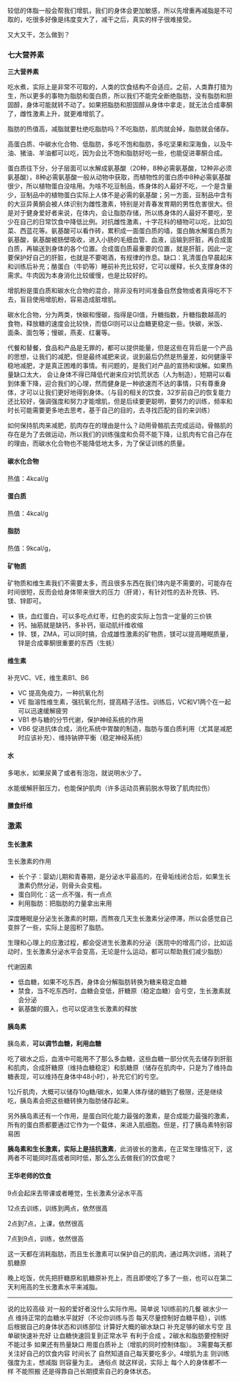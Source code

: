 





较低的体脂一般会帮我们增肌，我们的身体会更加敏感，所以先增重再减脂是不可取的，吃很多好像是纬度变大了，减干之后，真实的样子很难接受。

又大又干，怎么做到？

### 七大营养素

**三大营养素**

吃水煮，实际上是非常不可取的，人类的饮食结构不会适应。之前，人类靠打猎为生，所以更多的事物为脂肪和蛋白质，所以我们不能完全断绝脂肪，没有脂肪和胆固醇，身体可能就转不动了。如果把脂肪和胆固醇从身体中拿走，就无法合成睾酮了，雌性激素上升，就更难增肌了。

脂肪的热值高，减脂就要杜绝吃脂肪吗？不吃脂肪，肌肉就会掉，脂肪就会储存。

高蛋白质、中碳水化合物、低脂肪，多吃不饱和脂肪，多吃坚果和深海鱼，以及牛油、猪油、羊油都可以吃，因为会比不饱和脂肪好吃一些，也能促进睾酮合成。

蛋白质往下分，分子层面可以水解成氨基酸（20种，8种必需氨基酸，12种非必须氨基酸），8种必需氨基酸一般从动物中获取，而植物性的蛋白质中8种必需氨基酸很少，所以植物蛋白没啥用。为啥不吃豆制品，练身体的人最好不吃，一个是含量少，豆制品中的植物蛋白实际上人体不是必需的氨基酸；另一方面，豆制品中含有的大豆异黄酮会被人体识别为雌性激素，特别是对青春发育期的男性危害很大。但是对于健身爱好者来说，在体内，会让脂肪存储，所以练身体的人最好不要吃，至少在自己的日常饮食中降低比例。对抗雌性激素，十字花科的植物可以吃，比如包菜、西蓝花等。氨基酸可以看作砖，累积成一面蛋白质的墙，蛋白酶水解蛋白质为氨基酸，氨基酸被肠壁吸收，进入小肠的毛细血管、血液，运输到肝脏，再合成蛋白质，再输送到身体的各个位置。合成蛋白质最重要的位置，就是肝脏，因此一定要保护好自己的肝脏，也就是不要喝酒，有规律的作息。缺口：乳清蛋白早晨起床和训练后补充；酪蛋白（牛奶等）睡前补充比较好，它可以缓释，长久支撑身体的需求。牛肉因为本身消化比较缓慢，也是比较好的。

增肌粉是蛋白质和碳水化合物的混合，除非没有时间准备自然食物或者真得吃不下去，盲目使用增肌粉，容易造成脏增肌。

碳水化合物，分为两类，快碳和慢碳，指得是GI值，升糖指数，升糖指数越高的食物，释放糖的速度会比较快，而低GI则可以让血糖更稳定一些。快碳，米饭、面条、面包等；慢碳，燕麦、红薯等。

代餐和替餐，食品和产品是无罪的，都可以提供能量，但是这些在背后是一个产品的思想，让我们的减肥，但是最终减肥来说，说到最后仍然是热量差，如何健康平稳地减肥，才是真正困难的事情。有问题的，是我们对产品的宣扬和误解。如果热量缺口太大， 会让身体不得已降低代谢来应对饥荒状态（人为制造），短期可以看到体重下降，迎合我们的心理，然而健身是一种欲速而不达的事情，只有尊重身体，才可以让我们更好地得到身体。（与目的相关的饮食，32岁前自己的恢复能力还比较好，强调强度和努力才能增肌，但是后续要更聪明，要努力的训练，频率和时长可能需要更多地去思考，基于自己的目的，去寻找匹配的目的来训练）

如何保持肌肉来减肥，肌肉存在的理由是什么？动用骨骼肌去完成运动，骨骼肌的存在是为了去做运动，所以我们的训练强度和负荷不能下降，让肌肉有它自己存在的理由，而碳水化合物也不能降低地太多，为了保证训练的质量。

#### 碳水化合物

热值：4kcal/g

#### 蛋白质

热值：4kcal/g

#### 脂肪

热值：9kcal/g，

#### 矿物质

矿物质和维生素我们不需要太多，而且很多东西在我们体内是不需要的，可能存在时间很短，反而会给身体带来很大的压力（肝肾），有针对性的去补充铁、钙、镁、锌即可。

- 铁，血红蛋白，可以多吃点红枣，红色的皮实际上包含一定量的三价铁
- 钙，抽筋就是缺钙，多补钙，驱动肌纤维收缩
- 锌、镁，ZMA，可以同时搞，合成雄性激素的矿物质，镁可以提高睡眠质量，锌是合成睾酮很重要的东西（生蚝）

#### 维生素

补充VC、VE，维生素B1、B6

- VC 提高免疫力，一种抗氧化剂
- VE 脂溶性维生素，强抗氧化剂，提高精子活性。训练后，VC和V1两个在一起可以迅速缓解疲劳
- VB1 参与糖的分节代谢，保护神经系统的作用
- VB6 促进抗体合成，消化系统中胃酸的制造，脂肪与蛋白质利用（尤其是减肥时应该补充）、维持钠钾平衡（稳定神经系统）

#### 水

多喝水，如果尿黄了或者有泡泡，就说明水少了。

水能缓解肝脏压力，也能保护肌肉（许多运动员赛前脱水导致了肌肉拉伤）

#### 膳食纤维

### 激素

#### 生长激素

生长激素的作用

- 长个子：婴幼儿期和青春期，是分泌水平最高的，在骨垢线闭合后，如果生长激素仍然分泌，则骨头会变粗。
- 蛋白同化：这一点不强，有一点点
- 利用脂肪：把脂肪的力量拿出来用

深度睡眠是分泌生长激素的时期，而熬夜几天生长激素分泌停滞，所以会感觉自己变胖了一些，实际上是囤积了脂肪。

生理和心理上的应激过程，都会促进生长激素的分泌（医院中的增高门诊，比如运动时，生长激素分泌水平会变高，无论是什么运动，都可以帮助我们减少脂肪）

代谢因素

- 低血糖，如果不吃东西，身体会分解脂肪转换为糖来稳定血糖
- 禁食，当不吃东西时，血糖会变低，肝糖原（稳定血糖）会亏空，生长激素就会分泌
- 氨基酸的摄入，也可以促进生长激素的释放

#### 胰岛素

胰岛素，**可以调节血糖，利用血糖**

吃了碳水之后，血液中可能用不了那么多血糖，这些血糖一部分优先去储存到肝脏和肌肉，合成肝糖原（维持血糖稳定）和肌糖原（储存在肌肉中，只是为了维持血糖表现，可以维持在身体中48小时），补充它们的亏空。

1公斤肌肉，大概可以储存10g糖/碳水，如果人体存储的糖到了极限，还是继续吃，胰岛素会把这些糖转换为脂肪储存起来。

另外胰岛素还有一个作用，是蛋白同化能力最强的激素，是合成能力最强的激素，所有的蛋白质都要通过它作为一个载体，来进入肌细胞。但是，打了胰岛素特别容易困



**胰岛素和生长激素，实际上是拮抗激素**，此消彼长的激素，在正常生理情况下，这两者不可能同时高或者同时低，那么怎么去做我们的饮食呢？

#### 王华老师的饮食

9点会起床去带课或者睡觉，生长激素分泌水平高

12点去训练，训练到两点，依然很高

2点到7点，上课，依然很高

7点到9点，训练，依然很高

这一天都在消耗脂肪，而且生长激素可以保护自己的肌肉，通过两次训练，消耗了肌糖原

晚上吃饭，优先把肝糖原和肌糖原补充上，而且即使吃了多了一些，也可以在第二天利用高的生长激素水平来减脂。

---

说的比较高级 对一般的爱好者没什么实际作用。简单说 1训练前的几餐 碳水少一点 维持正常的血糖水平就好（不论你训练与否 每天尽量控制好血糖平稳），训练后根据自己的身体状态和训练部位 计算好大概的碳水缺口 补充足够的碳水亏空 且单碳快速补充好 让血糖快速回复到正常水平 有利于合成 。2碳水和脂肪要控制好 不能过多  如果还有热量缺口 用蛋白质补上（增肌的同时控制体脂）。 3需要每天都关注好自己的饮食内容 时间长了 自然知道自己每天要吃多少。4增肌为主 则训练强度为主，想减脂 则容量为主。 通俗点 就这样说，实际上 每个人的身体都不一样  不能照搬  还是得靠自己长期摸索自己的身体状态。

